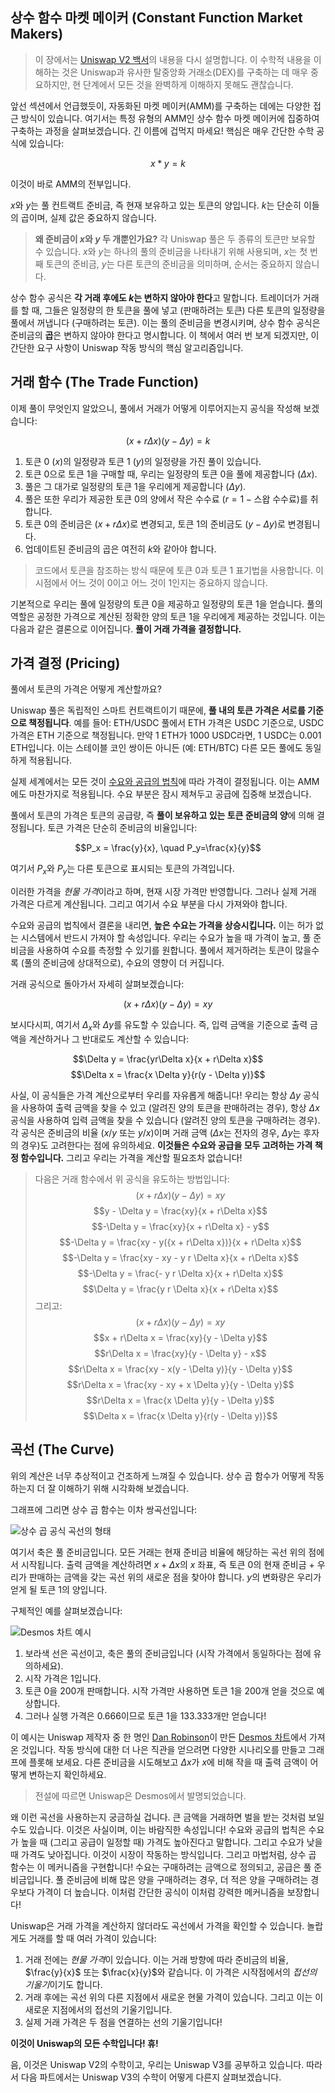 ## 상수 함수 마켓 메이커 (Constant Function Market Makers)

> 이 장에서는 [Uniswap V2 백서](https://uniswap.org/whitepaper.pdf)의 내용을 다시 설명합니다. 이 수학적 내용을 이해하는 것은 Uniswap과 유사한 탈중앙화 거래소(DEX)를 구축하는 데 매우 중요하지만, 현 단계에서 모든 것을 완벽하게 이해하지 못해도 괜찮습니다.

앞선 섹션에서 언급했듯이, 자동화된 마켓 메이커(AMM)를 구축하는 데에는 다양한 접근 방식이 있습니다. 여기서는 특정 유형의 AMM인 상수 함수 마켓 메이커에 집중하여 구축하는 과정을 살펴보겠습니다. 긴 이름에 겁먹지 마세요! 핵심은 매우 간단한 수학 공식에 있습니다:

$$x * y = k$$

이것이 바로 AMM의 전부입니다.

$x$와 $y$는 풀 컨트랙트 준비금, 즉 현재 보유하고 있는 토큰의 양입니다. $k$는 단순히 이들의 곱이며, 실제 값은 중요하지 않습니다.

> **왜 준비금이 $x$와 $y$ 두 개뿐인가요?**
> 각 Uniswap 풀은 두 종류의 토큰만 보유할 수 있습니다. $x$와 $y$는 하나의 풀의 준비금을 나타내기 위해 사용되며, $x$는 첫 번째 토큰의 준비금, $y$는 다른 토큰의 준비금을 의미하며, 순서는 중요하지 않습니다.

상수 함수 공식은 **각 거래 후에도 $k$는 변하지 않아야 한다**고 말합니다. 트레이더가 거래를 할 때, 그들은 일정량의 한 토큰을 풀에 넣고 (판매하려는 토큰) 다른 토큰의 일정량을 풀에서 꺼냅니다 (구매하려는 토큰). 이는 풀의 준비금을 변경시키며, 상수 함수 공식은 준비금의 **곱**은 변하지 않아야 한다고 명시합니다. 이 책에서 여러 번 보게 되겠지만, 이 간단한 요구 사항이 Uniswap 작동 방식의 핵심 알고리즘입니다.

## 거래 함수 (The Trade Function)
이제 풀이 무엇인지 알았으니, 풀에서 거래가 어떻게 이루어지는지 공식을 작성해 보겠습니다:

$$(x + r\Delta x)(y - \Delta y) = k$$

1. 토큰 0 ($x$)의 일정량과 토큰 1 ($y$)의 일정량을 가진 풀이 있습니다.
2. 토큰 0으로 토큰 1을 구매할 때, 우리는 일정량의 토큰 0을 풀에 제공합니다 ($\Delta x$).
3. 풀은 그 대가로 일정량의 토큰 1을 우리에게 제공합니다 ($\Delta y$).
4. 풀은 또한 우리가 제공한 토큰 0의 양에서 작은 수수료 ($r = 1 - \text{스왑 수수료}$)를 취합니다.
5. 토큰 0의 준비금은 ($x + r \Delta x$)로 변경되고, 토큰 1의 준비금도 ($y - \Delta y$)로 변경됩니다.
6. 업데이트된 준비금의 곱은 여전히 $k$와 같아야 합니다.

> 코드에서 토큰을 참조하는 방식 때문에 토큰 0과 토큰 1 표기법을 사용합니다. 이 시점에서 어느 것이 0이고 어느 것이 1인지는 중요하지 않습니다.

기본적으로 우리는 풀에 일정량의 토큰 0을 제공하고 일정량의 토큰 1을 얻습니다. 풀의 역할은 공정한 가격으로 계산된 정확한 양의 토큰 1을 우리에게 제공하는 것입니다. 이는 다음과 같은 결론으로 이어집니다. **풀이 거래 가격을 결정합니다.**

## 가격 결정 (Pricing)

풀에서 토큰의 가격은 어떻게 계산할까요?

Uniswap 풀은 독립적인 스마트 컨트랙트이기 때문에, **풀 내의 토큰 가격은 서로를 기준으로 책정됩니다**. 예를 들어: ETH/USDC 풀에서 ETH 가격은 USDC 기준으로, USDC 가격은 ETH 기준으로 책정됩니다. 만약 1 ETH가 1000 USDC라면, 1 USDC는 0.001 ETH입니다. 이는 스테이블 코인 쌍이든 아니든 (예: ETH/BTC) 다른 모든 풀에도 동일하게 적용됩니다.

실제 세계에서는 모든 것이 [수요와 공급의 법칙](https://www.investopedia.com/terms/l/law-of-supply-demand.asp)에 따라 가격이 결정됩니다. 이는 AMM에도 마찬가지로 적용됩니다. 수요 부분은 잠시 제쳐두고 공급에 집중해 보겠습니다.

풀에서 토큰의 가격은 토큰의 공급량, 즉 **풀이 보유하고 있는 토큰 준비금의 양**에 의해 결정됩니다. 토큰 가격은 단순히 준비금의 비율입니다:

$$P_x = \frac{y}{x}, \quad P_y=\frac{x}{y}$$

여기서 $P_x$와 $P_y$는 다른 토큰으로 표시되는 토큰의 가격입니다.

이러한 가격을 *현물 가격*이라고 하며, 현재 시장 가격만 반영합니다. 그러나 실제 거래 가격은 다르게 계산됩니다. 그리고 여기서 수요 부분을 다시 가져와야 합니다.

수요와 공급의 법칙에서 결론을 내리면, **높은 수요는 가격을 상승시킵니다.** 이는 허가 없는 시스템에서 반드시 가져야 할 속성입니다. 우리는 수요가 높을 때 가격이 높고, 풀 준비금을 사용하여 수요를 측정할 수 있기를 원합니다. 풀에서 제거하려는 토큰이 많을수록 (풀의 준비금에 상대적으로), 수요의 영향이 더 커집니다.

거래 공식으로 돌아가서 자세히 살펴보겠습니다:

$$(x + r\Delta x)(y - \Delta y) = xy$$

보시다시피, 여기서 $\Delta_x$와 $\Delta y$를 유도할 수 있습니다. 즉, 입력 금액을 기준으로 출력 금액을 계산하거나 그 반대로도 계산할 수 있습니다:

$$\Delta y = \frac{yr\Delta x}{x + r\Delta x}$$
$$\Delta x = \frac{x \Delta y}{r(y - \Delta y)}$$

사실, 이 공식들은 가격 계산으로부터 우리를 자유롭게 해줍니다! 우리는 항상 $\Delta y$ 공식을 사용하여 출력 금액을 찾을 수 있고 (알려진 양의 토큰을 판매하려는 경우), 항상 $\Delta x$ 공식을 사용하여 입력 금액을 찾을 수 있습니다 (알려진 양의 토큰을 구매하려는 경우). 각 공식은 준비금의 비율 ($x/y$ 또는 $y/x$)이며 거래 금액 ($\Delta x$는 전자의 경우, $\Delta y$는 후자의 경우)도 고려한다는 점에 유의하세요. **이것들은 수요와 공급을 모두 고려하는 가격 책정 함수입니다.** 그리고 우리는 가격을 계산할 필요조차 없습니다!

> 다음은 거래 함수에서 위 공식을 유도하는 방법입니다:
> $$(x + r\Delta x)(y - \Delta y) = xy$$
> $$y - \Delta y = \frac{xy}{x + r\Delta x}$$
> $$-\Delta y = \frac{xy}{x + r\Delta x} - y$$
> $$-\Delta y = \frac{xy - y({x + r\Delta x})}{x + r\Delta x}$$
> $$-\Delta y = \frac{xy - xy - y r \Delta x}{x + r\Delta x}$$
> $$-\Delta y = \frac{- y r \Delta x}{x + r\Delta x}$$
> $$\Delta y = \frac{y r \Delta x}{x + r\Delta x}$$
> 그리고:
> $$(x + r\Delta x)(y - \Delta y) = xy$$
> $$x + r\Delta x = \frac{xy}{y - \Delta y}$$
> $$r\Delta x = \frac{xy}{y - \Delta y} - x$$
> $$r\Delta x = \frac{xy - x(y - \Delta y)}{y - \Delta y}$$
> $$r\Delta x = \frac{xy - xy + x \Delta y}{y - \Delta y}$$
> $$r\Delta x = \frac{x \Delta y}{y - \Delta y}$$
> $$\Delta x = \frac{x \Delta y}{r(y - \Delta y)}$$

## 곡선 (The Curve)

위의 계산은 너무 추상적이고 건조하게 느껴질 수 있습니다. 상수 곱 함수가 어떻게 작동하는지 더 잘 이해하기 위해 시각화해 보겠습니다.

그래프에 그리면 상수 곱 함수는 이차 쌍곡선입니다:



![상수 곱 공식 곡선의 형태](images/the_curve.png)

여기서 축은 풀 준비금입니다. 모든 거래는 현재 준비금 비율에 해당하는 곡선 위의 점에서 시작됩니다. 출력 금액을 계산하려면 $x+\Delta x$의 $x$ 좌표, 즉 토큰 0의 현재 준비금 + 우리가 판매하는 금액을 갖는 곡선 위의 새로운 점을 찾아야 합니다. $y$의 변화량은 우리가 얻게 될 토큰 1의 양입니다.

구체적인 예를 살펴보겠습니다:



![Desmos 차트 예시](images/desmos.png)

1. 보라색 선은 곡선이고, 축은 풀의 준비금입니다 (시작 가격에서 동일하다는 점에 유의하세요).
2. 시작 가격은 1입니다.
3. 토큰 0을 200개 판매합니다. 시작 가격만 사용하면 토큰 1을 200개 얻을 것으로 예상합니다.
4. 그러나 실행 가격은 0.666이므로 토큰 1을 133.333개만 얻습니다!

이 예시는 Uniswap 제작자 중 한 명인 [Dan Robinson](https://twitter.com/danrobinson)이 만든 [Desmos 차트](https://www.desmos.com/calculator/7wbvkts2jf)에서 가져온 것입니다. 작동 방식에 대한 더 나은 직관을 얻으려면 다양한 시나리오를 만들고 그래프에 플롯해 보세요. 다른 준비금을 시도해보고 $\Delta x$가 $x$에 비해 작을 때 출력 금액이 어떻게 변하는지 확인하세요.

> 전설에 따르면 Uniswap은 Desmos에서 발명되었습니다.

왜 이런 곡선을 사용하는지 궁금하실 겁니다. 큰 금액을 거래하면 벌을 받는 것처럼 보일 수도 있습니다. 이것은 사실이며, 이는 바람직한 속성입니다! 수요와 공급의 법칙은 수요가 높을 때 (그리고 공급이 일정할 때) 가격도 높아진다고 말합니다. 그리고 수요가 낮을 때 가격도 낮아집니다. 이것이 시장이 작동하는 방식입니다. 그리고 마법처럼, 상수 곱 함수는 이 메커니즘을 구현합니다! 수요는 구매하려는 금액으로 정의되고, 공급은 풀 준비금입니다. 풀 준비금에 비해 많은 양을 구매하려는 경우, 더 적은 양을 구매하려는 경우보다 가격이 더 높습니다. 이처럼 간단한 공식이 이처럼 강력한 메커니즘을 보장합니다!

Uniswap은 거래 가격을 계산하지 않더라도 곡선에서 가격을 확인할 수 있습니다. 놀랍게도 거래를 할 때 여러 가격이 있습니다:

1. 거래 전에는 *현물 가격*이 있습니다. 이는 거래 방향에 따라 준비금의 비율, $\frac{y}{x}$ 또는 $\frac{x}{y}$와 같습니다. 이 가격은 시작점에서의 *접선의 기울기*이기도 합니다.
2. 거래 후에는 곡선 위의 다른 지점에서 새로운 현물 가격이 있습니다. 그리고 이는 이 새로운 지점에서의 접선의 기울기입니다.
3. 실제 거래 가격은 두 점을 연결하는 선의 기울기입니다!

**이것이 Uniswap의 모든 수학입니다! 휴!**

음, 이것은 Uniswap V2의 수학이고, 우리는 Uniswap V3를 공부하고 있습니다. 따라서 다음 파트에서는 Uniswap V3의 수학이 어떻게 다른지 살펴보겠습니다.